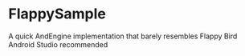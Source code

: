 FlappySample
============

A quick AndEngine implementation that barely resembles Flappy Bird
Android Studio recommended

